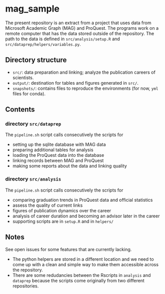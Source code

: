 # mag_sample

The present repository is an extract from a project that uses data from Microsoft Academic Graph (MAG) and ProQuest. The programs work on a remote computer that has the data stored outside of the repository. The path to the data is defined in `src/analysis/setup.R` and `src/dataprep/helpers/variables.py`. 


## Directory structure
- `src/`: data preparation and linking; analyze the publication careers of scientists.
- `output/`: destination for tables and figures generated in `src/`. 
- `snapshots/`: contains files to reproduce the environments (for now, `yml` files for conda).

## Contents

### directory `src/dataprep` 
The `pipeline.sh` script calls consecutively the scripts for 
- setting up the sqlite database with MAG data
- preparing additional tables for analysis
- loading the ProQuest data into the database 
- linking records between MAG and ProQuest
- making some reports about the data and linking quality


### directory `src/analysis` 
The `pipeline.sh` script calls consecutively the scripts for
- comparing graduation trends in ProQuest data and official statistics
- assess the quality of current links 
- figures of publication dynamics over the career
- analysis of career duration and becoming an advisor later in the career 
- supporting scripts are in `setup.R` and in `helpers/`



## Notes 
See open issues for some features that are currently lacking. 
- The python helpers are stored in a different location and we need to come up with a clean and simple way to make them accessible across the repository.
- There are some redudancies between the Rscripts in `analysis` and `dataprep` because the scripts come originally from two different repositories.
